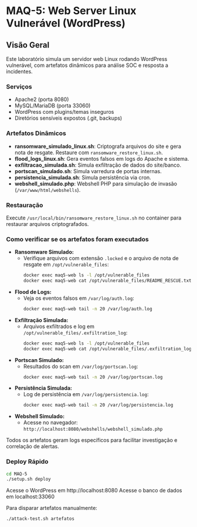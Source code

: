 # MAQ-5: Web Server Linux Vulnerável (WordPress)

## Visão Geral

Este laboratório simula um servidor web Linux rodando WordPress vulnerável, com artefatos dinâmicos para análise SOC e resposta a incidentes.

### Serviços
- Apache2 (porta 8080)
- MySQL/MariaDB (porta 33060)
- WordPress com plugins/temas inseguros
- Diretórios sensíveis expostos (.git, backups)

### Artefatos Dinâmicos
- **ransomware_simulado_linux.sh**: Criptografa arquivos do site e gera nota de resgate. Restaure com `ransomware_restore_linux.sh`.
- **flood_logs_linux.sh**: Gera eventos falsos em logs do Apache e sistema.
- **exfiltracao_simulada.sh**: Simula exfiltração de dados do site/banco.
- **portscan_simulado.sh**: Simula varredura de portas internas.
- **persistencia_simulada.sh**: Simula persistência via cron.
- **webshell_simulado.php**: Webshell PHP para simulação de invasão (`/var/www/html/webshells`).

### Restauração
Execute `/usr/local/bin/ransomware_restore_linux.sh` no container para restaurar arquivos criptografados.


### Como verificar se os artefatos foram executados

- **Ransomware Simulado:**
	- Verifique arquivos com extensão `.locked` e o arquivo de nota de resgate em `/opt/vulnerable_files`:
		```bash
		docker exec maq5-web ls -l /opt/vulnerable_files
		docker exec maq5-web cat /opt/vulnerable_files/README_RESCUE.txt
		```
- **Flood de Logs:**
	- Veja os eventos falsos em `/var/log/auth.log`:
		```bash
		docker exec maq5-web tail -n 20 /var/log/auth.log
		```
- **Exfiltração Simulada:**
	- Arquivos exfiltrados e log em `/opt/vulnerable_files/.exfiltration_log`:
		```bash
		docker exec maq5-web ls -l /opt/vulnerable_files
		docker exec maq5-web cat /opt/vulnerable_files/.exfiltration_log
		```
- **Portscan Simulado:**
	- Resultados do scan em `/var/log/portscan.log`:
		```bash
		docker exec maq5-web tail -n 20 /var/log/portscan.log
		```
- **Persistência Simulada:**
	- Log de persistência em `/var/log/persistencia.log`:
		```bash
		docker exec maq5-web tail -n 20 /var/log/persistencia.log
		```
- **Webshell Simulado:**
	- Acesse no navegador: `http://localhost:8080/webshells/webshell_simulado.php`

Todos os artefatos geram logs específicos para facilitar investigação e correlação de alertas.

### Deploy Rápido
```bash
cd MAQ-5
./setup.sh deploy
```

Acesse o WordPress em http://localhost:8080
Acesse o banco de dados em localhost:33060

Para disparar artefatos manualmente:
```bash
./attack-test.sh artefatos
```
